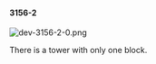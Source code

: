 #### 3156-2
![dev-3156-2-0.png](https://github.com/lil-lab/nlvr/raw/master/nlvr/dev/images/3/dev-3156-2-0.png "dev-3156-2-0.png")

There is a tower with only one block.